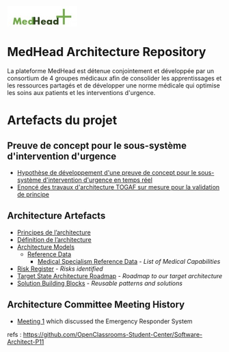 ![MedHead Logo](./images/logo.png)
# MedHead Architecture Repository

La plateforme MedHead est détenue conjointement et développée par un consortium de 4 groupes médicaux afin de consolider les apprentissages et les ressources partagés et de développer une norme médicale qui optimise les soins aux patients et les interventions d'urgence.

# Artefacts du projet
## Preuve de concept pour le sous-système d'intervention d'urgence
* [Hypothèse de développement d'une preuve de concept pour le sous-système d'intervention d'urgence en temps réel](./artefacts/architecture/hypothesis-emergency-responder/)
* [Enoncé des travaux d'architecture TOGAF sur mesure pour la validation de principe](./artefacts/architecture/architecture-sow/)

## Architecture Artefacts

* [Principes de l’architecture](./artefacts/architecture/architecture-principles/)
* [Définition de l’architecture](./artefacts/architecture/architecture-definition-document/)
* [Architecture Models](./artefacts/architecture/architecture-models/)
  * [Reference Data](./artefacts/architecture/models/reference-data/)
    * [Medical Specialism Reference Data](./artefacts/architecture/models/reference-data/specialities/) - *List of Medical Capabilities*
* [Risk Register](./artefacts/architecture/risks) - *Risks identified*
* [Target State Architecture Roadmap](./artefacts/architecture/architecture-roadmap/) - *Roadmap to our target architecture*
* [Solution Building Blocks](./artefacts/architecture/solution-building-blocks/) - *Reusable patterns and solutions*

## Architecture Committee Meeting History

* [Meeting 1](./artefacts/architecture/committee/meetings/meeting-1/README.md) which discussed the Emergency Responder System


refs : https://github.com/OpenClassrooms-Student-Center/Software-Architect-P11
